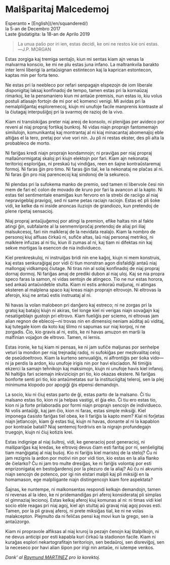 Malŝparitaj Malcedemoj
======================

<div class="center">Esperanto ▪ [English](/en/squandered/)</div>
<div class="center">la 5-an de Decembro 2017</div>
<div class="center">Laste ĝisdatigita: la 18-an de Aprilo 2019</div>

>La unua paŝo por iri ien, estas decidi, ke oni ne restos kie oni estas.<br>
>―J.P. MORGAN

Estas zorgiga kaj tremiga sentaĵo, kiun mi sentas kiam ajn venas la malvarma konscio, ke mi ne plu
estas juna infano. La maltrankvila barakto inter lerni liberigi la antaŭsignan estintecon kaj la
kaprican estontecon, kaptas min per forta teno.

Ne estas pri la neebleco por refari senpagajn elspezojn de iom liberale disponigitaj laksaj
konfinadoj de tempo, tamen estas pri la kornaŭzaj rimarkoj, ke la pensmaniero kiun mi antaŭe
premisis, nun estas io, kiu volus postuli atlasajn fortojn de mi por eĉ komenci venigi. Mi avidas
pri la nemalpliiĝantaj esploremecoj, kiujn mi unufoje facile manprenis kontraste al la ĉiutagaj
interpuŝiĝoj pri la svarmoj de razioj de la vivo.

Kiam ni translokiĝas preter niaj areoj de konsolo, ni pleniĝas per avideco por reveni al niaj
propraj fortikaj bunkroj. Ni vidas niajn proprajn fantomemajn similulojn, komunikantaj kaj
montrantaj al ni kiaj minacantaj abomenaĵoj eble altiĝas el la tero, pretaj por vive vori nin. Ju
pli ni restas ekster, des pli alta la probableco de morto.

Ni fariĝas kredi niajn proprajn kondamnojn; ni praviĝas per niaj propraj mallaŭnormigataj skaloj pri
kiujn elektojn por fari. Kiam ajn nekonataj teritorioj esploriĝas, ni preskaŭ tuj vindiĝas, reen en
ŝajne kontraŭstaremaj formoj. Ni faras ĝin pro timo. Ni faras ĝin tial, ke la nekonataj ne plaĉas al
ni. Ni faras ĝin pro niaj parencecoj kaj sindonoj de la sekureco.

Ni plendas pri la sufokema manko de premio, sed tamen ni libervole ĉesi nin mem de fari eĉ colon de
movado de kruro por fari la avancon al la kapto. Ni estas tiel sentimentale enamiĝas kun fervoro en
la strebi de raciigo al niaj nepravigeblaj pravigoj, sed ni same petas raciajn raciojn. Estas eĉ pli
ŝoke vidi, ke kelke da ni inside anoncas iluziojn de grandiozo, kun pretendoj de plene ripetaj
sensacioj.

Niaj propraj antaŭjuĝemoj por atingi la premion, efike haltas nin al fakte atingi ĝin, subfalante al
la senmemriproĉaj pretendoj de aliaj pri iliaj malsukcesoj, fari nin malkleraj de la nevidata
realaĵo. Kiam la nombro de personoj kiuj alfluas ĉirkaŭ ni, sufiĉe altas, laŭ niaj personaj
metrikoj, ni malklere infuzas al ni tiu, kiun ili zumas al ni, kaj tiam ni difektas nin kaj sekve
mortigas la esencon de nia individueco.

Kiel prenkreskuloj, ni instruiĝas bridi nin ene kaĝoj, kiujn ni mem konstruis, kaj estas
senkuraĝigaj por vidi ĉi tiun monstran agon disfaldiĝi antaŭ niaj mallongaj vidkampoj ĉiutage. Ni
tiras nin al solaj konfinadoj de niaj propraj dornaj dormoj. Ni fariĝas amaj de prediki dubon al
niaj uloj. Kaj se nia propra speco faras la samon, ni vidas sentojn de atingeco. Tio ne nur estas
horora, sed ankaŭ antaŭvideble stulta. Kiam ni estis ankoraŭ maljunaj, ni atingas eksteren al
malplena spaco kaj kreas niajn proprajn eltrovojn. Ni eltrovas la aferojn, kiuj ne antaŭ estis
instruataj al ni.

Ni havas la volan malobeon pri danĝero kaj estreco; ni ne zorgas pri la gratoj kaj bataĵoj kiujn ni
akiras, tiel longe kiel ni verigas niajn sovaĝajn kaj nesatigeblajn gustojn pri eltrovo. Kiam
fueliĝis per sciemo, ni eltrovas jam alian regnon de eblecoj—ni trovas nin en dimensioj neniam
aŭditaj aŭ viditaj, kaj tutegale kiom da koto kaj ŝlimo ni sapumas sur niaj korpoj, ni ne
zorgadis. Ĉio, kio gravis al ni, estis, ke ni havas amuzon en marŝi la malfinian vojaĝon de
eltrovo. Tamen, ni lernis.

Estas ironie, ke tuj kiam ni pensas, ke ni jam sufiĉe maljunas por senhelpe veturi la mondon per
niaj trejnadaj radoj, ni sufokiĝas per mezkvalitaj celoj de pseŭdoeltrovo. Kiam la kurteno
senvualiĝis, ni alfrontiĝis per ŝoka vido—ni ja perdis la ardon, kiu unufoje irigis nin por havi
elsciadon. Ni timiĝis ekzerci la samajn teĥnikojn kaj maksimojn, kiujn ni unufoje havis kiel
infanoj. Ni haltiĝis fari sciemajn inkviziciojn pri tio, kio okazas ekstere. Ni fariĝas bonforte
senti pri tio, kio antaŭmetatas sur la instituciigitaj teleroj, sen la plej minimuma klopodo por
apogiĝi ĝis elpensi demandojn.

La socio, kiu ni ĉiuj estas parto de ĝi, estas parto de la malsano. Ĉi tiu malsano estas tio, kion
ni ja helpas vastigi, el ĝia eko. Ĉi tiu ero estas tio, kion ni ja forte prilaboradis por formi
niajn proprajn sencojn de individueco. Ni volis antaŭiĝi, kaj jam ĉio, kion ni faras, estas simple
miksiĝi. Kiel imponega ĉasisto fariĝas tiel obea, ke li fariĝis la kapto mem? Kial ni forĵetas niajn
ĵetlancojn, kiam ĝi estas tiuj, kiujn ni havas, donante al ni la kapablon por kontraŭe batali?
Niaj sentemoj fordrivis en la nigrajn profundegajn truegojn, kiujn ni ĉiuj kotizis krei.

Estas indignige al niaj ŝultroj, vidi, ke generacioj post generacioj, ni malŝpariĝas kaj kredas, ke
eltrovoj devus ĉiam esti faritaj por ni, senŝeligitaj tiam manĝigataj al niaj buŝoj. Kio ni fariĝis
kiel maristoj de la steloj? Ĉu ni jam rezignis la ardon por motivi nin por vidi tion, kio estas en
la alia flanko de ĉielarko? Ĉu ni jam tro multe dresiĝas, ke ni fariĝis volontaj por esti
enprizonigataj en bestoĝardenoj por la plezuro de la aliaj? Aŭ ĉu ni akvumis niajn sencojn de
potenco, por igi nin elstari malpli kaj pli miksiĝi en la homamason, ege malpliigante niajn
distingencojn kiam fore aspektata?

Ŝajnas, ke nuntempe, ni malkonsentas respondi kelkajn demandojn, tamen ni revenas al la ideo, ke ni
pridemandiĝas pri aferoj konsiderataj pli simplas ol gimnaziaj lecionoj. Estas kelkaj aferoj kiuj
komunas al ni: ni timas vidi kiel socio eble reagas pri niaj agoj, kiel ajn stultaj aŭ gravaj niaj
agoj povas esti. Tamen, por la pli gravaj aferoj, ni prete miksiĝas tial, ke ni ne volas
malakcepton. Plejmulto da ni feliĉas pensi kaj movi kun la grego, sen ia antaŭzorgo.

Kiam ni propravole alfiksas al niaj kruroj la pezajn ĉenojn kaj ŝtalpilkojn, ni ne devus anticipi
por esti kapabla kuri ĉirkaŭ la stadionon facile. Kiam ni kuraĝas esplori nekartografitajn
teritoriojn, sen bedaŭroj, sen disreviĝoj, sen la neceseco por havi alian ŝipon por irigi nin
antaŭe, ni iutempe venkos.

_Dank’ al [Raymund MARTINEZ](https://zhaqenl.github.io) pro la korektoj._
